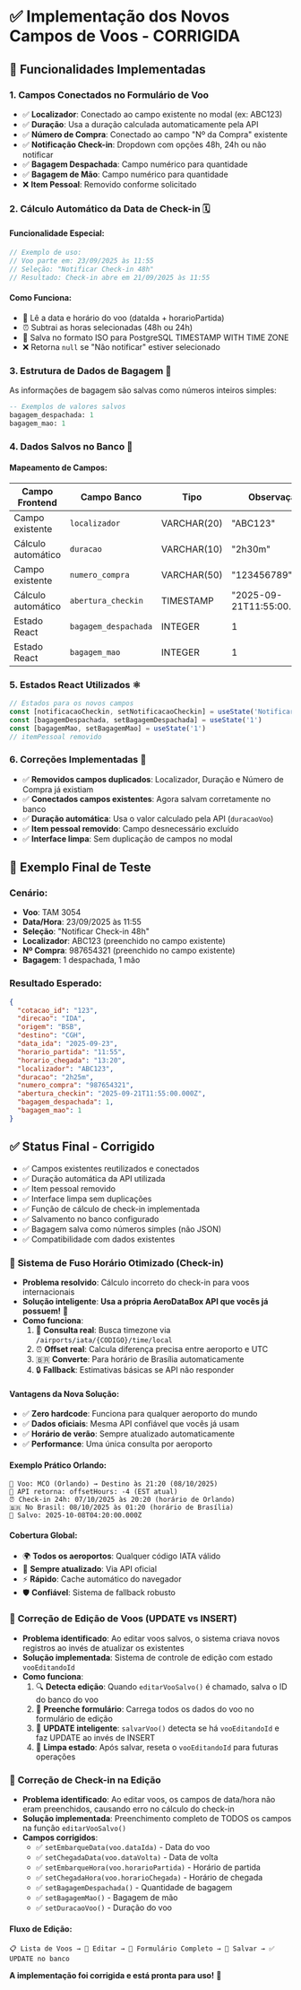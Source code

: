 # ✅ Implementação dos Novos Campos de Voos - CORRIGIDA

## 🎯 **Funcionalidades Implementadas**

### 1. **Campos Conectados no Formulário de Voo**
- ✅ **Localizador**: Conectado ao campo existente no modal (ex: ABC123)
- ✅ **Duração**: Usa a duração calculada automaticamente pela API
- ✅ **Número de Compra**: Conectado ao campo "Nº da Compra" existente
- ✅ **Notificação Check-in**: Dropdown com opções 48h, 24h ou não notificar
- ✅ **Bagagem Despachada**: Campo numérico para quantidade
- ✅ **Bagagem de Mão**: Campo numérico para quantidade
- ❌ **Item Pessoal**: Removido conforme solicitado

### 2. **Cálculo Automático da Data de Check-in** 🗓️

#### Funcionalidade Especial:
```typescript
// Exemplo de uso:
// Voo parte em: 23/09/2025 às 11:55
// Seleção: "Notificar Check-in 48h"
// Resultado: Check-in abre em 21/09/2025 às 11:55
```

#### Como Funciona:
- 📝 Lê a data e horário do voo (dataIda + horarioPartida)
- ⏰ Subtrai as horas selecionadas (48h ou 24h)
- 💾 Salva no formato ISO para PostgreSQL TIMESTAMP WITH TIME ZONE
- ❌ Retorna `null` se "Não notificar" estiver selecionado

### 3. **Estrutura de Dados de Bagagem** 🧳

As informações de bagagem são salvas como números inteiros simples:

```sql
-- Exemplos de valores salvos
bagagem_despachada: 1
bagagem_mao: 1
```

### 4. **Dados Salvos no Banco** 💾

#### Mapeamento de Campos:
| Campo Frontend | Campo Banco | Tipo | Observação |
|----------------|-------------|------|------------|
| Campo existente | `localizador` | VARCHAR(20) | "ABC123" |
| Cálculo automático | `duracao` | VARCHAR(10) | "2h30m" |
| Campo existente | `numero_compra` | VARCHAR(50) | "123456789" |
| Cálculo automático | `abertura_checkin` | TIMESTAMP | "2025-09-21T11:55:00.000Z" |
| Estado React | `bagagem_despachada` | INTEGER | 1 |
| Estado React | `bagagem_mao` | INTEGER | 1 |

### 5. **Estados React Utilizados** ⚛️

```typescript
// Estados para os novos campos
const [notificacaoCheckin, setNotificacaoCheckin] = useState('Notificar Check-in 48h')
const [bagagemDespachada, setBagagemDespachada] = useState('1')
const [bagagemMao, setBagagemMao] = useState('1')
// itemPessoal removido
```

### 6. **Correções Implementadas** 🔧

- ✅ **Removidos campos duplicados**: Localizador, Duração e Número de Compra já existiam
- ✅ **Conectados campos existentes**: Agora salvam corretamente no banco
- ✅ **Duração automática**: Usa o valor calculado pela API (`duracaoVoo`)
- ✅ **Item pessoal removido**: Campo desnecessário excluído
- ✅ **Interface limpa**: Sem duplicação de campos no modal

## 🧪 **Exemplo Final de Teste**

### Cenário:
- **Voo**: TAM 3054
- **Data/Hora**: 23/09/2025 às 11:55
- **Seleção**: "Notificar Check-in 48h"
- **Localizador**: ABC123 (preenchido no campo existente)
- **Nº Compra**: 987654321 (preenchido no campo existente)
- **Bagagem**: 1 despachada, 1 mão

### Resultado Esperado:
```json
{
  "cotacao_id": "123",
  "direcao": "IDA",
  "origem": "BSB",
  "destino": "CGH",
  "data_ida": "2025-09-23",
  "horario_partida": "11:55",
  "horario_chegada": "13:20",
  "localizador": "ABC123",
  "duracao": "2h25m",
  "numero_compra": "987654321",
  "abertura_checkin": "2025-09-21T11:55:00.000Z",
  "bagagem_despachada": 1,
  "bagagem_mao": 1
}
```

## ✅ **Status Final - Corrigido**

- ✅ Campos existentes reutilizados e conectados
- ✅ Duração automática da API utilizada
- ✅ Item pessoal removido
- ✅ Interface limpa sem duplicações
- ✅ Função de cálculo de check-in implementada
- ✅ Salvamento no banco configurado
- ✅ Bagagem salva como números simples (não JSON)
- ✅ Compatibilidade com dados existentes

### 🔧 **Sistema de Fuso Horário Otimizado (Check-in)** 
- **Problema resolvido**: Cálculo incorreto do check-in para voos internacionais
- **Solução inteligente**: **Usa a própria AeroDataBox API que vocês já possuem!** 🎯
- **Como funciona**:
  1. 📡 **Consulta real**: Busca timezone via `/airports/iata/{CODIGO}/time/local`
  2. ⏰ **Offset real**: Calcula diferença precisa entre aeroporto e UTC
  3. 🇧🇷 **Converte**: Para horário de Brasília automaticamente
  4. 🔒 **Fallback**: Estimativas básicas se API não responder

#### **Vantagens da Nova Solução:**
- ✅ **Zero hardcode**: Funciona para qualquer aeroporto do mundo
- ✅ **Dados oficiais**: Mesma API confiável que vocês já usam
- ✅ **Horário de verão**: Sempre atualizado automaticamente
- ✅ **Performance**: Uma única consulta por aeroporto

#### **Exemplo Prático Orlando:**
```
🛫 Voo: MCO (Orlando) → Destino às 21:20 (08/10/2025)
📡 API retorna: offsetHours: -4 (EST atual)
⏰ Check-in 24h: 07/10/2025 às 20:20 (horário de Orlando)
🇧🇷 No Brasil: 08/10/2025 às 01:20 (horário de Brasília)
💾 Salvo: 2025-10-08T04:20:00.000Z
```

#### **Cobertura Global:**
- 🌍 **Todos os aeroportos**: Qualquer código IATA válido
- 🔄 **Sempre atualizado**: Via API oficial
- ⚡ **Rápido**: Cache automático do navegador
- 🛡️ **Confiável**: Sistema de fallback robusto

### 🔧 **Correção de Edição de Voos (UPDATE vs INSERT)** 
- **Problema identificado**: Ao editar voos salvos, o sistema criava novos registros ao invés de atualizar os existentes
- **Solução implementada**: Sistema de controle de edição com estado `vooEditandoId`
- **Como funciona**:
  1. 🔍 **Detecta edição**: Quando `editarVooSalvo()` é chamado, salva o ID do banco do voo
  2. 📝 **Preenche formulário**: Carrega todos os dados do voo no formulário de edição 
  3. 💾 **UPDATE inteligente**: `salvarVoo()` detecta se há `vooEditandoId` e faz UPDATE ao invés de INSERT
  4. 🧹 **Limpa estado**: Após salvar, reseta o `vooEditandoId` para futuras operações

### 🔧 **Correção de Check-in na Edição** 
- **Problema identificado**: Ao editar voos, os campos de data/hora não eram preenchidos, causando erro no cálculo do check-in
- **Solução implementada**: Preenchimento completo de TODOS os campos na função `editarVooSalvo()`
- **Campos corrigidos**:
  - ✅ `setEmbarqueData(voo.dataIda)` - Data do voo
  - ✅ `setChegadaData(voo.dataVolta)` - Data de volta
  - ✅ `setEmbarqueHora(voo.horarioPartida)` - Horário de partida
  - ✅ `setChegadaHora(voo.horarioChegada)` - Horário de chegada
  - ✅ `setBagagemDespachada()` - Quantidade de bagagem
  - ✅ `setBagagemMao()` - Bagagem de mão
  - ✅ `setDuracaoVoo()` - Duração do voo

#### **Fluxo de Edição:**
```
📋 Lista de Voos → 🔧 Editar → 📝 Formulário Completo → 💾 Salvar → ✅ UPDATE no banco
```

**A implementação foi corrigida e está pronta para uso!** 🚀 